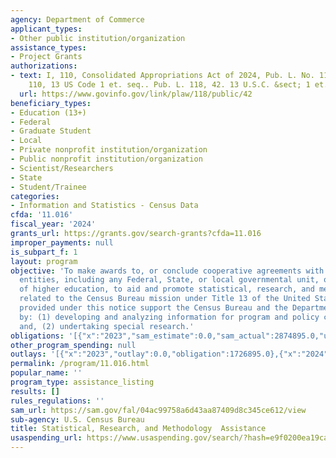 ```yaml
---
agency: Department of Commerce
applicant_types:
- Other public institution/organization
assistance_types:
- Project Grants
authorizations:
- text: I, 110, Consolidated Appropriations Act of 2024, Pub. L. No. 118-42, Section
    110, 13 US Code 1 et. seq.. Pub. L. 118, 42. 13 U.S.C. &sect; 1 et. seq.
  url: https://www.govinfo.gov/link/plaw/118/public/42
beneficiary_types:
- Education (13+)
- Federal
- Graduate Student
- Local
- Private nonprofit institution/organization
- Public nonprofit institution/organization
- Scientist/Researchers
- State
- Student/Trainee
categories:
- Information and Statistics - Census Data
cfda: '11.016'
fiscal_year: '2024'
grants_url: https://grants.gov/search-grants?cfda=11.016
improper_payments: null
is_subpart_f: 1
layout: program
objective: 'To make awards to, or conclude cooperative agreements with appropriate
  entities, including any Federal, State, or local governmental unit, or institution
  of higher education, to aid and promote statistical, research, and methodology activities
  related to the Census Bureau mission under Title 13 of the United States Code.  Awards
  provided under this notice support the Census Bureau and the Department of Commerce
  by: (1) developing and analyzing information for program and policy considerations;
  and, (2) undertaking special research.'
obligations: '[{"x":"2023","sam_estimate":0.0,"sam_actual":2874895.0,"usa_spending_actual":1624895.0},{"x":"2024","sam_estimate":0.0,"sam_actual":321469.0,"usa_spending_actual":102000.0},{"x":"2025","sam_estimate":0.0,"sam_actual":1200000.0,"usa_spending_actual":0.0}]'
other_program_spending: null
outlays: '[{"x":"2023","outlay":0.0,"obligation":1726895.0},{"x":"2024","outlay":0.0,"obligation":0.0},{"x":"2025","outlay":0.0,"obligation":0.0}]'
permalink: /program/11.016.html
popular_name: ''
program_type: assistance_listing
results: []
rules_regulations: ''
sam_url: https://sam.gov/fal/04ac99758a6d43aa87409d8c345ce612/view
sub-agency: U.S. Census Bureau
title: Statistical, Research, and Methodology  Assistance
usaspending_url: https://www.usaspending.gov/search/?hash=e9f0200ea19ca57856ef3fd61d69001d
---
```


